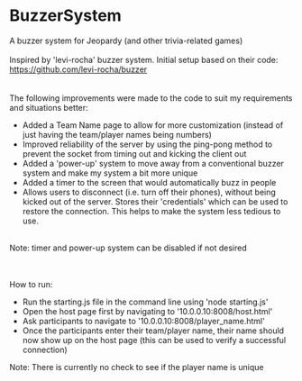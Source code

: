 # BuzzerSystem
A buzzer system for Jeopardy (and other trivia-related games)
<br />
<br />
Inspired by 'levi-rocha' buzzer system. Initial setup based on their code: https://github.com/levi-rocha/buzzer
<br />
<br />
<br />
The following improvements were made to the code to suit my requirements and situations better:
- Added a Team Name page to allow for more customization (instead of just having the team/player names being numbers)
- Improved reliability of the server by using the ping-pong method to prevent the socket from timing out and kicking the client out
- Added a 'power-up' system to move away from a conventional buzzer system and make my system a bit more unique
- Added a timer to the screen that would automatically buzz in people
- Allows users to disconnect (i.e. turn off their phones), without being kicked out of the server. Stores their 'credentials' which can be used to restore the connection. This helps to make the system less tedious to use.
<br />
Note: timer and power-up system can be disabled if not desired
<br />
<br />
<br />

How to run:
- Run the starting.js file in the command line using 'node starting.js'
- Open the host page first by navigating to '10.0.0.10:8008/host.html'
- Ask participants to navigate to '10.0.0.10:8008/player_name.html'
- Once the participants enter their team/player name, their name should now show up on the host page (this can be used to verify a successful connection)
  
Note: There is currently no check to see if the player name is unique
